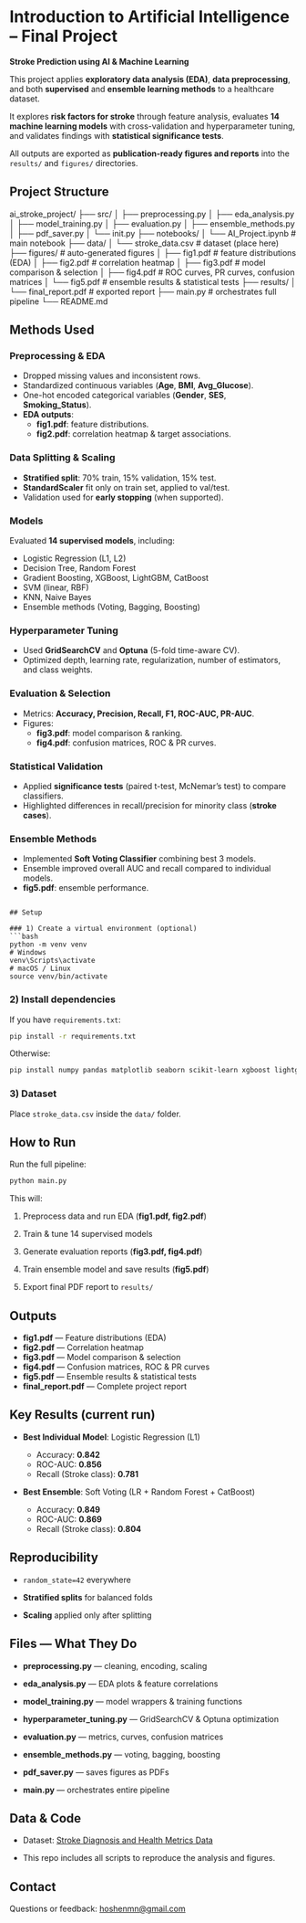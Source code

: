 # Introduction to Artificial Intelligence – Final Project  
**Stroke Prediction using AI & Machine Learning**

This project applies **exploratory data analysis (EDA)**, **data preprocessing**, and both **supervised** and **ensemble learning methods** to a healthcare dataset.

It explores **risk factors for stroke** through feature analysis, evaluates **14 machine learning models** with cross-validation and hyperparameter tuning, and validates findings with **statistical significance tests**.  

All outputs are exported as **publication-ready figures and reports** into the `results/` and `figures/` directories.


## Project Structure
ai_stroke_project/
├── src/
│ ├── preprocessing.py
│ ├── eda_analysis.py
│ ├── model_training.py
│ ├── evaluation.py
│ ├── ensemble_methods.py
│ ├── pdf_saver.py
│ └── init.py
├── notebooks/
│ └── AI_Project.ipynb # main notebook
├── data/
│ └── stroke_data.csv # dataset (place here)
├── figures/ # auto-generated figures
│ ├── fig1.pdf # feature distributions (EDA)
│ ├── fig2.pdf # correlation heatmap
│ ├── fig3.pdf # model comparison & selection
│ ├── fig4.pdf # ROC curves, PR curves, confusion matrices
│ └── fig5.pdf # ensemble results & statistical tests
├── results/
│ └── final_report.pdf # exported report
├── main.py # orchestrates full pipeline
└── README.md


## Methods Used

### Preprocessing & EDA
- Dropped missing values and inconsistent rows.  
- Standardized continuous variables (**Age**, **BMI**, **Avg_Glucose**).  
- One-hot encoded categorical variables (**Gender**, **SES**, **Smoking_Status**).  
- **EDA outputs**:  
  - **fig1.pdf**: feature distributions.  
  - **fig2.pdf**: correlation heatmap & target associations.  

### Data Splitting & Scaling
- **Stratified split**: 70% train, 15% validation, 15% test.  
- **StandardScaler** fit only on train set, applied to val/test.  
- Validation used for **early stopping** (when supported).  

### Models
Evaluated **14 supervised models**, including:  
- Logistic Regression (L1, L2)  
- Decision Tree, Random Forest  
- Gradient Boosting, XGBoost, LightGBM, CatBoost  
- SVM (linear, RBF)  
- KNN, Naive Bayes  
- Ensemble methods (Voting, Bagging, Boosting)  

### Hyperparameter Tuning
- Used **GridSearchCV** and **Optuna** (5-fold time-aware CV).  
- Optimized depth, learning rate, regularization, number of estimators, and class weights.  

### Evaluation & Selection
- Metrics: **Accuracy, Precision, Recall, F1, ROC-AUC, PR-AUC**.  
- Figures:  
  - **fig3.pdf**: model comparison & ranking.  
  - **fig4.pdf**: confusion matrices, ROC & PR curves.  

### Statistical Validation
- Applied **significance tests** (paired t-test, McNemar’s test) to compare classifiers.  
- Highlighted differences in recall/precision for minority class (**stroke cases**).  

### Ensemble Methods
- Implemented **Soft Voting Classifier** combining best 3 models.  
- Ensemble improved overall AUC and recall compared to individual models.  
- **fig5.pdf**: ensemble performance.  
```

## Setup

### 1) Create a virtual environment (optional)
```bash
python -m venv venv
# Windows
venv\Scripts\activate
# macOS / Linux
source venv/bin/activate
```

### 2) Install dependencies
If you have `requirements.txt`:
```bash
pip install -r requirements.txt
```
Otherwise:
```bash
pip install numpy pandas matplotlib seaborn scikit-learn xgboost lightgbm catboost optuna reportlab pypdf
```

### 3) Dataset
Place `stroke_data.csv` inside the `data/` folder.


## How to Run
Run the full pipeline:
```bash
python main.py
```
This will:

1. Preprocess data and run EDA (**fig1.pdf, fig2.pdf**)

2. Train & tune 14 supervised models

3. Generate evaluation reports (**fig3.pdf, fig4.pdf**)

4. Train ensemble model and save results (**fig5.pdf**)

5. Export final PDF report to `results/`

## Outputs

- **fig1.pdf** — Feature distributions (EDA)  
- **fig2.pdf** — Correlation heatmap  
- **fig3.pdf** — Model comparison & selection  
- **fig4.pdf** — Confusion matrices, ROC & PR curves  
- **fig5.pdf** — Ensemble results & statistical tests  
- **final_report.pdf** — Complete project report


## Key Results (current run)

- **Best Individual Model**: Logistic Regression (L1)  
  - Accuracy: **0.842**  
  - ROC-AUC: **0.856**  
  - Recall (Stroke class): **0.781**

- **Best Ensemble**: Soft Voting (LR + Random Forest + CatBoost)  
  - Accuracy: **0.849**  
  - ROC-AUC: **0.869**  
  - Recall (Stroke class): **0.804**


## Reproducibility

- `random_state=42` everywhere

- **Stratified splits** for balanced folds

- **Scaling** applied only after splitting


## Files — What They Do

- **preprocessing.py** — cleaning, encoding, scaling

- **eda_analysis.py** — EDA plots & feature correlations

- **model_training.py** — model wrappers & training functions

- **hyperparameter_tuning.py** — GridSearchCV & Optuna optimization

- **evaluation.py** — metrics, curves, confusion matrices

- **ensemble_methods.py** — voting, bagging, boosting

- **pdf_saver.py** — saves figures as PDFs

- **main.py** — orchestrates entire pipeline


## Data & Code

- Dataset: [Stroke Diagnosis and Health Metrics Data](https://www.kaggle.com/datasets/shriyashjagtap/stroke-diagnosis-and-health-metrics-data)


- This repo includes all scripts to reproduce the analysis and figures.


## Contact

Questions or feedback: hoshenmn@gmail.com
